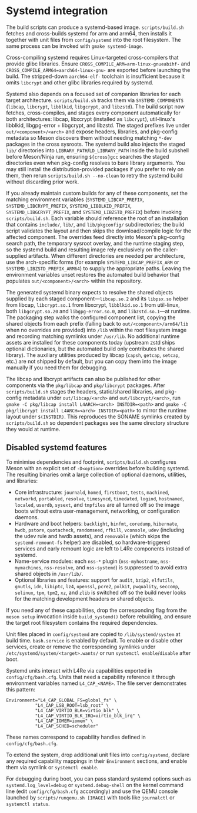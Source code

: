 # Systemd integration

The build scripts can produce a systemd-based image. `scripts/build.sh` fetches and cross-builds systemd for arm and arm64, then installs it together with unit files from `config/systemd` into the root filesystem. The same process can be invoked with `gmake systemd-image`.

Cross-compiling systemd requires Linux-targeted cross-compilers that provide
glibc libraries. Ensure `CROSS_COMPILE_ARM=arm-linux-gnueabihf-` and
`CROSS_COMPILE_ARM64=aarch64-linux-gnu-` are exported before launching the
build. The stripped-down `aarch64-elf-` toolchain is insufficient because it
omits `libcrypt` and other glibc libraries required by systemd.

Systemd also depends on a focused set of companion libraries for each target
architecture. `scripts/build.sh` tracks them via `SYSTEMD_COMPONENTS`
(`libcap`, `libcrypt`, `libblkid`, `libgcrypt`, and `libzstd`). The build script
now fetches, cross-compiles, and stages every component automatically for both
architectures: libcap, libxcrypt (installed as `libcrypt`), util-linux's
libblkid, libgpg-error + libgcrypt, and libzstd. The staged prefixes live under
`out/<component>/<arch>` and expose headers, libraries, and pkg-config metadata
so Meson discovers them without needing matching `*-dev` packages in the cross
sysroots. The systemd build also injects the staged `lib/` directories into
`LIBRARY_PATH`/`LD_LIBRARY_PATH` inside the build subshell before Meson/Ninja
run, ensuring `${cross}gcc` searches the staged directories even when
pkg-config resolves to bare library arguments. You may still install the
distribution-provided packages if you prefer to rely on them, then rerun
`scripts/build.sh --no-clean` to retry the systemd build without discarding
prior work.

If you already maintain custom builds for any of these components, set the
matching environment variables (`SYSTEMD_LIBCAP_PREFIX`,
`SYSTEMD_LIBCRYPT_PREFIX`, `SYSTEMD_LIBBLKID_PREFIX`,
`SYSTEMD_LIBGCRYPT_PREFIX`, and `SYSTEMD_LIBZSTD_PREFIX`) before invoking
`scripts/build.sh`. Each variable should reference the root of an installation
that contains `include/`, `lib/`, and `lib/pkgconfig/` subdirectories; the
build script validates the layout and then skips the download/compile logic for
the affected component. The overrides feed directly into Meson's pkg-config
search path, the temporary sysroot overlay, and the runtime staging step, so
the systemd build and resulting image rely exclusively on the caller-supplied
artifacts. When different directories are needed per architecture, use the
arch-specific forms (for example `SYSTEMD_LIBCAP_PREFIX_ARM` or
`SYSTEMD_LIBZSTD_PREFIX_ARM64`) to supply the appropriate paths. Leaving the
environment variables unset restores the automated build behavior that
populates `out/<component>/<arch>` within the repository.

The generated systemd binary expects to resolve the shared objects supplied by
each staged component—`libcap.so.2` and its `libpsx.so` helper from libcap,
`libcrypt.so.1` from libxcrypt, `libblkid.so.1` from util-linux, both
`libgcrypt.so.20` and `libgpg-error.so.0`, and `libzstd.so.1`—at runtime. The
packaging step walks the configured component list, copying the shared objects
from each prefix (falling back to `out/<component>/arm64/lib` when no overrides
are provided) into `/lib` within the root filesystem image and recording
matching symlinks under `/usr/lib`. No additional runtime assets are installed
for these components today (upstream zstd ships optional dictionaries, but the
automated build only contributes the shared library). The auxiliary utilities
produced by libcap (`capsh`, `getcap`, `setcap`, etc.) are not shipped by
default, but you can copy them into the image manually if you need them for
debugging.

The libcap and libcrypt artifacts can also be published for other components
via the `pkg/libcap` and `pkg/libcrypt` packages. After `scripts/build.sh`
stages the headers, static/shared libraries, and pkg-config metadata under
`out/libcap/<arch>` and `out/libcrypt/<arch>`, run `gmake -C pkg/libcap install
L4ARCH=<arch> INSTDIR=<path>` and `gmake -C pkg/libcrypt install
L4ARCH=<arch> INSTDIR=<path>` to mirror the runtime layout under `$(INSTDIR)`.
This reproduces the SONAME symlinks created by `scripts/build.sh` so dependent
packages see the same directory structure they would at runtime.

## Disabled systemd features

To minimise dependencies and footprint, `scripts/build.sh` configures Meson
with an explicit set of `-D<option>` overrides before building systemd. The
resulting binaries omit a large collection of optional daemons, utilities, and
libraries:

* Core infrastructure: `journald`, `homed`, `firstboot`, `tests`, `machined`,
  `networkd`, `portabled`, `resolve`, `timesyncd`, `timedated`, `logind`,
  `hostnamed`, `localed`, `userdb`, `sysext`, and `tmpfiles` are all turned off
  so the image boots without extra user-management, networking, or
  configuration daemons.
* Hardware and boot helpers: `backlight`, `binfmt`, `coredump`, `hibernate`,
  `hwdb`, `pstore`, `quotacheck`, `randomseed`, `rfkill`, `vconsole`, `udev`
  (including the udev rule and hwdb assets), and `removable` (which skips the
  `systemd-remount-fs` helper) are disabled, so hardware-triggered services and
  early remount logic are left to L4Re components instead of systemd.
* Name-service modules: each `nss-*` plugin (`nss-myhostname`,
  `nss-mymachines`, `nss-resolve`, and `nss-systemd`) is suppressed to avoid
  extra shared objects in `/usr/lib/`.
* Optional libraries and features: support for `audit`, `bzip2`, `elfutils`,
  `gnutls`, `idn`, `libiptc`, `lz4`, `openssl`, `pcre2`, `polkit`,
  `pwquality`, `seccomp`, `selinux`, `tpm`, `tpm2`, `xz`, and `zlib` is
  switched off so the build never looks for the matching development headers or
  shared objects.

If you need any of these capabilities, drop the corresponding flag from the
`meson setup` invocation inside `build_systemd()` before rebuilding, and ensure
the target root filesystem contains the required dependencies.

Unit files placed in `config/systemd` are copied to `/lib/systemd/system` at build time. `bash.service` is enabled by default. To enable or disable other services, create or remove the corresponding symlinks under `/etc/systemd/system/<target>.wants/` or run `systemctl enable`/`disable` after boot.

Systemd units interact with L4Re via capabilities exported in `config/cfg/bash.cfg`. Units that need a capability reference it through environment variables named `L4_CAP_<NAME>`. The file server demonstrates this pattern:

```
Environment="L4_CAP_GLOBAL_FS=global_fs" \
           "L4_CAP_LSB_ROOT=lsb_root" \
           "L4_CAP_VIRTIO_BLK=virtio_blk" \
           "L4_CAP_VIRTIO_BLK_IRQ=virtio_blk_irq" \
           "L4_CAP_IOMEM=iomem" \
           "L4_CAP_SCHED=scheduler"
```

These names correspond to capability handles defined in `config/cfg/bash.cfg`.

To extend the system, drop additional unit files into `config/systemd`, declare any required capability mappings in their `Environment` sections, and enable them via symlink or `systemctl enable`.

For debugging during boot, you can pass standard systemd options such as `systemd.log_level=debug` or `systemd.debug-shell` on the kernel command line (edit `config/cfg/bash.cfg` accordingly) and use the QEMU console launched by `scripts/runqemu.sh [IMAGE]` with tools like `journalctl` or `systemctl status`.
